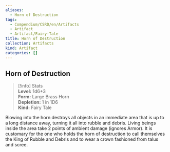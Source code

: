 ```yaml
---
aliases:
  - Horn of Destruction
tags:
  - Compendium/CSRD/en/Artifacts
  - Artifact
  - Artifact/Fairy-Tale
title: Horn of Destruction
collection: Artifacts
kind: Artifact
categories: []
---
```

## Horn of Destruction  
>[!info] Stats  
> **Level:** 1d6+3  
> **Form:** Large Brass Horn  
> **Depletion:** 1 in 1D6  
> **Kind:** Fairy Tale
  
Blowing into the horn destroys all objects in an immediate area that is up to a long distance away, turning it all into rubble and debris. Living beings inside the area take 2 points of ambient damage (ignores Armor). It is customary for the one who holds the horn of destruction to call themselves the King of Rubble and Debris and to wear a crown fashioned from talus and scree.